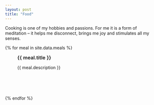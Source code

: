 ```yaml
---
layout: post
title: "Food"
---
```


Cooking is one of my hobbies and passions. For me it is a form of meditation – it helps me disconnect, brings me joy and stimulates all my senses.

<style>
  .Food img {
    max-width: 100%;
    height: auto;
    width: auto;
  }
  .Food figure {
    margin-bottom: 6em
  }
  .Food .Image {
    position: relative;
  }
  .Food h3 {
    margin: 0;
    font-weight: 600;
  }
  .Food p {
    text-transform: initial;
  }
  .Like:after {
    position: absolute;
    content: "❤";
    font-size: 80px;
    color: transparent;
    text-shadow: 0 0 0 var(--background-color);
    line-height: 1;
    bottom: 50%;
    right: 50%;
    transform: translate(50%, 50%);
    animation: like 2s ease-in-out forwards
  }
  @keyframes like {
    0% {
      opacity: 0;
      transform: translate(50%, 50%) scale(0.1)
    }
    20% {
      opacity: 1;
    }
    25% {
      transform: translate(50%, 50%) scale(1.5)
    }
    50% {
      transform: translate(50%, 50%) scale(1)
    }
    90% {
      transform: translate(50%, 50%) scale(1)
    }
    100% {
      opacity: 0
    }
  }
  .HireMe { display: none }
  @media screen and (min-width: 700px) {
    .Article-back {
        -webkit-transform: translate(-2rem,2.8rem);
        transform: translate(-2rem,0.6rem);
    }
  }
</style>
<div class="Food">
{% for meal in site.data.meals %}
  <figure>
    <div class="Image">
      <img src="{{ meal.pic }}" alt width="200" height="200" loading="lazy">
    </div>
    <figcaption>
      <h3>{{ meal.title }}</h3>
      <p>{{ meal.description }}</p>
    </figcaption>
  </figure>
{% endfor %}
</div>

<script>
  let dblp = false
  document.querySelector('.Food').addEventListener('click', event => {
    if (!dblp) {
      dblp=setTimeout(() => {
          dblp=null
      }, 301);
      return;
    }
    clearTimeout(dblp);
    dblp=null;

    const figure = event.target.closest('figure')
    if (!figure) { return }
    const image = figure.querySelector('.Image')
    if (image.classList.contains('Like')) { return }
    event.preventDefault()
    image.classList.add('Like')
    gtag("event", "food_like", {
      "event_category": "like",
      "event_label": "food like",
      "value": figure.querySelector('h3').textContent
    });
  });
</script>
